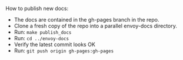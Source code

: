 How to publish new docs:

* The docs are contained in the gh-pages branch in the repo.
* Clone a fresh copy of the repo into a parallel envoy-docs directory.
* Run: `make publish_docs`
* Run: `cd ../envoy-docs`
* Verify the latest commit looks OK
* Run: `git push origin gh-pages:gh-pages`
